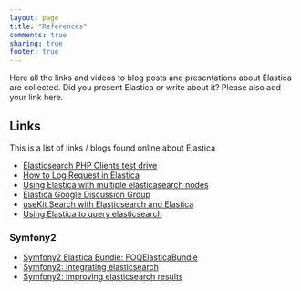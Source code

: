 ```yaml
---
layout: page
title: "References"
comments: true
sharing: true
footer: true
---
```

Here all the links and videos to blog posts and presentations about Elastica are collected. Did you present Elastica or write about it? Please also add your link here.

## Links
This is a list of links / blogs found online about Elastica

* [Elasticsearch PHP Clients test drive](http://jolicode.com/blog/elasticsearch-php-clients-test-drive)
* [How to Log Request in Elastica](http://ruflin.com/2011/11/20/how-to-log-requests-in-elastica/)
* [Using Elastica with multiple elasticasearch nodes](http://ruflin.com/2011/11/21/using-elastica-with-multiple-elasticsearch-nodes/)
* [Elastica Google Discussion Group](https://groups.google.com/forum/#!forum/elastica-php-client)
* [useKit Search with Elasticsearch and Elastica](http://blog.useKit.com/2011/08/25/usekit-search-with-elasticsearch-and-elastica/)
* [Using Elastica to query elasticsearch](http://tech.vg.no/2012/07/03/using-elastica-to-query-elasticsearch//)


### Symfony2
* [Symfony2 Elastica Bundle: FOQElasticaBundle](https://github.com/Exercise/FOQElasticaBundle)
* [Symfony2: Integrating elasticsearch](http://miller.limethinking.co.uk/2011/11/11/symfony2-integrating-elasticsearch/)
* [Symfony2: improving elasticsearch results](http://miller.limethinking.co.uk/2011/11/18/symfony2-improving-elasticsearch-results/)